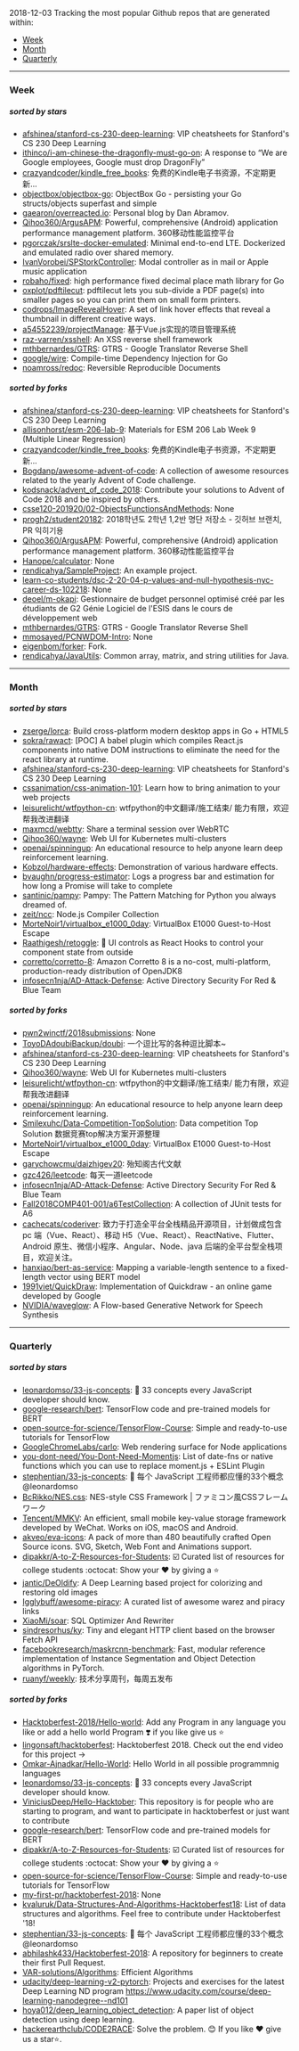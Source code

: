2018-12-03
Tracking the most popular Github repos that are generated within: 
* [Week](https://github.com/polebug/github_trending_spider/blob/master/2018-12-03.md#week)
* [Month](https://github.com/polebug/github_trending_spider/blob/master/2018-12-03.md#month)
* [Quarterly](https://github.com/polebug/github_trending_spider/blob/master/2018-12-03.md#quarterly)
--- 
### Week 
##### sorted by stars 
* [afshinea/stanford-cs-230-deep-learning](https://github.com/afshinea/stanford-cs-230-deep-learning): VIP cheatsheets for Stanford's CS 230 Deep Learning
* [ithinco/i-am-chinese-the-dragonfly-must-go-on](https://github.com/ithinco/i-am-chinese-the-dragonfly-must-go-on): A response to “We are Google employees, Google must drop DragonFly” 
* [crazyandcoder/kindle_free_books](https://github.com/crazyandcoder/kindle_free_books): 免费的Kindle电子书资源，不定期更新...
* [objectbox/objectbox-go](https://github.com/objectbox/objectbox-go): ObjectBox Go - persisting your Go structs/objects superfast and simple
* [gaearon/overreacted.io](https://github.com/gaearon/overreacted.io): Personal blog by Dan Abramov.
* [Qihoo360/ArgusAPM](https://github.com/Qihoo360/ArgusAPM): Powerful, comprehensive (Android) application performance management platform. 360移动性能监控平台
* [pgorczak/srslte-docker-emulated](https://github.com/pgorczak/srslte-docker-emulated): Minimal end-to-end LTE. Dockerized and emulated radio over shared memory.
* [IvanVorobei/SPStorkController](https://github.com/IvanVorobei/SPStorkController): Modal controller as in mail or Apple music application
* [robaho/fixed](https://github.com/robaho/fixed): high performance fixed decimal place math library for Go
* [oxplot/pdftilecut](https://github.com/oxplot/pdftilecut): pdftilecut lets you sub-divide a PDF page(s) into smaller pages so you can print them on small form printers.
* [codrops/ImageRevealHover](https://github.com/codrops/ImageRevealHover): A set of link hover effects that reveal a thumbnail in different creative ways. 
* [a54552239/projectManage](https://github.com/a54552239/projectManage): 基于Vue.js实现的项目管理系统
* [raz-varren/xsshell](https://github.com/raz-varren/xsshell): An XSS reverse shell framework
* [mthbernardes/GTRS](https://github.com/mthbernardes/GTRS): GTRS - Google Translator Reverse Shell
* [google/wire](https://github.com/google/wire): Compile-time Dependency Injection for Go
* [noamross/redoc](https://github.com/noamross/redoc): Reversible Reproducible Documents
##### sorted by forks 
* [afshinea/stanford-cs-230-deep-learning](https://github.com/afshinea/stanford-cs-230-deep-learning): VIP cheatsheets for Stanford's CS 230 Deep Learning
* [allisonhorst/esm-206-lab-9](https://github.com/allisonhorst/esm-206-lab-9): Materials for ESM 206 Lab Week 9 (Multiple Linear Regression)
* [crazyandcoder/kindle_free_books](https://github.com/crazyandcoder/kindle_free_books): 免费的Kindle电子书资源，不定期更新...
* [Bogdanp/awesome-advent-of-code](https://github.com/Bogdanp/awesome-advent-of-code): A collection of awesome resources related to the yearly Advent of Code challenge.
* [kodsnack/advent_of_code_2018](https://github.com/kodsnack/advent_of_code_2018): Contribute your solutions to Advent of Code 2018 and be inspired by others.
* [csse120-201920/02-ObjectsFunctionsAndMethods](https://github.com/csse120-201920/02-ObjectsFunctionsAndMethods): None
* [progh2/student20182](https://github.com/progh2/student20182): 2018학년도 2학년 1,2반 명단 저장소 - 깃허브 브랜치, PR 익히기용
* [Qihoo360/ArgusAPM](https://github.com/Qihoo360/ArgusAPM): Powerful, comprehensive (Android) application performance management platform. 360移动性能监控平台
* [Hanope/calculator](https://github.com/Hanope/calculator): None
* [rendicahya/SampleProject](https://github.com/rendicahya/SampleProject): An example project.
* [learn-co-students/dsc-2-20-04-p-values-and-null-hypothesis-nyc-career-ds-102218](https://github.com/learn-co-students/dsc-2-20-04-p-values-and-null-hypothesis-nyc-career-ds-102218): None
* [deoel/m-okapi](https://github.com/deoel/m-okapi): Gestionnaire de budget personnel optimisé créé par les étudiants de G2 Génie Logiciel de l'ESIS dans le cours de développement web
* [mthbernardes/GTRS](https://github.com/mthbernardes/GTRS): GTRS - Google Translator Reverse Shell
* [mmosayed/PCNWDOM-Intro](https://github.com/mmosayed/PCNWDOM-Intro): None
* [eigenbom/forker](https://github.com/eigenbom/forker): Fork.
* [rendicahya/JavaUtils](https://github.com/rendicahya/JavaUtils): Common array, matrix, and string utilities for Java.
--- 
### Month 
##### sorted by stars 
* [zserge/lorca](https://github.com/zserge/lorca): Build cross-platform modern desktop apps in Go + HTML5
* [sokra/rawact](https://github.com/sokra/rawact): [POC] A babel plugin which compiles React.js components into native DOM instructions to eliminate the need for the react library at runtime.
* [afshinea/stanford-cs-230-deep-learning](https://github.com/afshinea/stanford-cs-230-deep-learning): VIP cheatsheets for Stanford's CS 230 Deep Learning
* [cssanimation/css-animation-101](https://github.com/cssanimation/css-animation-101): Learn how to bring animation to your web projects
* [leisurelicht/wtfpython-cn](https://github.com/leisurelicht/wtfpython-cn): wtfpython的中文翻译/施工结束/ 能力有限，欢迎帮我改进翻译
* [maxmcd/webtty](https://github.com/maxmcd/webtty): Share a terminal session over WebRTC
* [Qihoo360/wayne](https://github.com/Qihoo360/wayne): Web UI for Kubernetes multi-clusters
* [openai/spinningup](https://github.com/openai/spinningup): An educational resource to help anyone learn deep reinforcement learning.
* [Kobzol/hardware-effects](https://github.com/Kobzol/hardware-effects): Demonstration of various hardware effects.
* [bvaughn/progress-estimator](https://github.com/bvaughn/progress-estimator): Logs a progress bar and estimation for how long a Promise will take to complete
* [santinic/pampy](https://github.com/santinic/pampy): Pampy: The Pattern Matching for Python you always dreamed of.
* [zeit/ncc](https://github.com/zeit/ncc): Node.js Compiler Collection
* [MorteNoir1/virtualbox_e1000_0day](https://github.com/MorteNoir1/virtualbox_e1000_0day): VirtualBox E1000 Guest-to-Host Escape
* [Raathigesh/retoggle](https://github.com/Raathigesh/retoggle): 🎨 UI controls as React Hooks to control your component state from outside
* [corretto/corretto-8](https://github.com/corretto/corretto-8): Amazon Corretto 8 is a no-cost, multi-platform, production-ready distribution of OpenJDK8
* [infosecn1nja/AD-Attack-Defense](https://github.com/infosecn1nja/AD-Attack-Defense): Active Directory Security For Red & Blue Team
##### sorted by forks 
* [pwn2winctf/2018submissions](https://github.com/pwn2winctf/2018submissions): None
* [ToyoDAdoubiBackup/doubi](https://github.com/ToyoDAdoubiBackup/doubi): 一个逗比写的各种逗比脚本~
* [afshinea/stanford-cs-230-deep-learning](https://github.com/afshinea/stanford-cs-230-deep-learning): VIP cheatsheets for Stanford's CS 230 Deep Learning
* [Qihoo360/wayne](https://github.com/Qihoo360/wayne): Web UI for Kubernetes multi-clusters
* [leisurelicht/wtfpython-cn](https://github.com/leisurelicht/wtfpython-cn): wtfpython的中文翻译/施工结束/ 能力有限，欢迎帮我改进翻译
* [openai/spinningup](https://github.com/openai/spinningup): An educational resource to help anyone learn deep reinforcement learning.
* [Smilexuhc/Data-Competition-TopSolution](https://github.com/Smilexuhc/Data-Competition-TopSolution): Data competition Top Solution 数据竞赛top解决方案开源整理
* [MorteNoir1/virtualbox_e1000_0day](https://github.com/MorteNoir1/virtualbox_e1000_0day): VirtualBox E1000 Guest-to-Host Escape
* [garychowcmu/daizhigev20](https://github.com/garychowcmu/daizhigev20): 殆知阁古代文献
* [gzc426/leetcode](https://github.com/gzc426/leetcode): 每天一道leetcode
* [infosecn1nja/AD-Attack-Defense](https://github.com/infosecn1nja/AD-Attack-Defense): Active Directory Security For Red & Blue Team
* [Fall2018COMP401-001/a6TestCollection](https://github.com/Fall2018COMP401-001/a6TestCollection): A collection of JUnit tests for A6
* [cachecats/coderiver](https://github.com/cachecats/coderiver):  致力于打造全平台全栈精品开源项目，计划做成包含  pc 端（Vue、React）、移动 H5（Vue、React）、ReactNative、Flutter、Android 原生、微信小程序、Angular、Node、java 后端的全平台型全栈项目，欢迎关注。
* [hanxiao/bert-as-service](https://github.com/hanxiao/bert-as-service): Mapping a variable-length sentence to a fixed-length vector using BERT model
* [1991viet/QuickDraw](https://github.com/1991viet/QuickDraw): Implementation of Quickdraw - an online game developed by Google
* [NVIDIA/waveglow](https://github.com/NVIDIA/waveglow): A Flow-based Generative Network for Speech Synthesis
--- 
### Quarterly 
##### sorted by stars 
* [leonardomso/33-js-concepts](https://github.com/leonardomso/33-js-concepts): 📜 33 concepts every JavaScript developer should know.
* [google-research/bert](https://github.com/google-research/bert): TensorFlow code and pre-trained models for BERT
* [open-source-for-science/TensorFlow-Course](https://github.com/open-source-for-science/TensorFlow-Course): Simple and ready-to-use tutorials for TensorFlow 
* [GoogleChromeLabs/carlo](https://github.com/GoogleChromeLabs/carlo): Web rendering surface for Node applications
* [you-dont-need/You-Dont-Need-Momentjs](https://github.com/you-dont-need/You-Dont-Need-Momentjs): List of date-fns or native functions which you can use to replace moment.js + ESLint Plugin 
* [stephentian/33-js-concepts](https://github.com/stephentian/33-js-concepts): :scroll: 每个 JavaScript 工程师都应懂的33个概念 @leonardomso
* [BcRikko/NES.css](https://github.com/BcRikko/NES.css): NES-style CSS Framework | ファミコン風CSSフレームワーク
* [Tencent/MMKV](https://github.com/Tencent/MMKV): An efficient, small mobile key-value storage framework developed by WeChat. Works on iOS, macOS and Android.
* [akveo/eva-icons](https://github.com/akveo/eva-icons): A pack of more than 480 beautifully crafted Open Source icons. SVG, Sketch, Web Font and Animations support.
* [dipakkr/A-to-Z-Resources-for-Students](https://github.com/dipakkr/A-to-Z-Resources-for-Students): :ballot_box_with_check: Curated list of resources for college students :octocat: Show your :heart: by giving a :star:
* [jantic/DeOldify](https://github.com/jantic/DeOldify): A Deep Learning based project for colorizing and restoring old images
* [Igglybuff/awesome-piracy](https://github.com/Igglybuff/awesome-piracy): A curated list of awesome warez and piracy links
* [XiaoMi/soar](https://github.com/XiaoMi/soar): SQL Optimizer And Rewriter
* [sindresorhus/ky](https://github.com/sindresorhus/ky): Tiny and elegant HTTP client based on the browser Fetch API
* [facebookresearch/maskrcnn-benchmark](https://github.com/facebookresearch/maskrcnn-benchmark): Fast, modular reference implementation of Instance Segmentation and Object Detection algorithms in PyTorch.
* [ruanyf/weekly](https://github.com/ruanyf/weekly): 技术分享周刊，每周五发布
##### sorted by forks 
* [Hacktoberfest-2018/Hello-world](https://github.com/Hacktoberfest-2018/Hello-world): Add any  Program in any language you like or add a hello world Program ❣️ if you like give us :star:
* [lingonsaft/hacktoberfest](https://github.com/lingonsaft/hacktoberfest): Hacktoberfest 2018. Check out the end video for this project ->
* [Omkar-Ajnadkar/Hello-World](https://github.com/Omkar-Ajnadkar/Hello-World): Hello World in all possible programmnig languages
* [leonardomso/33-js-concepts](https://github.com/leonardomso/33-js-concepts): 📜 33 concepts every JavaScript developer should know.
* [ViniciusDeep/Hello-Hacktober](https://github.com/ViniciusDeep/Hello-Hacktober):  This repository is for people who are starting to program, and want to participate in hacktoberfest  or just want to contribute
* [google-research/bert](https://github.com/google-research/bert): TensorFlow code and pre-trained models for BERT
* [dipakkr/A-to-Z-Resources-for-Students](https://github.com/dipakkr/A-to-Z-Resources-for-Students): :ballot_box_with_check: Curated list of resources for college students :octocat: Show your :heart: by giving a :star:
* [open-source-for-science/TensorFlow-Course](https://github.com/open-source-for-science/TensorFlow-Course): Simple and ready-to-use tutorials for TensorFlow 
* [my-first-pr/hacktoberfest-2018](https://github.com/my-first-pr/hacktoberfest-2018): None
* [kvaluruk/Data-Structures-And-Algorithms-Hacktoberfest18](https://github.com/kvaluruk/Data-Structures-And-Algorithms-Hacktoberfest18): List of data structures and algorithms. Feel free to contribute under Hacktoberfest '18!
* [stephentian/33-js-concepts](https://github.com/stephentian/33-js-concepts): :scroll: 每个 JavaScript 工程师都应懂的33个概念 @leonardomso
* [abhilashk433/Hacktoberfest-2018](https://github.com/abhilashk433/Hacktoberfest-2018): A repository for beginners to create their first Pull Request. 
* [VAR-solutions/Algorithms](https://github.com/VAR-solutions/Algorithms): Efficient Algorithms
* [udacity/deep-learning-v2-pytorch](https://github.com/udacity/deep-learning-v2-pytorch): Projects and exercises for the latest Deep Learning ND program https://www.udacity.com/course/deep-learning-nanodegree--nd101
* [hoya012/deep_learning_object_detection](https://github.com/hoya012/deep_learning_object_detection): A paper list of object detection using deep learning.
* [hackerearthclub/CODE2RACE](https://github.com/hackerearthclub/CODE2RACE):  Solve the problem. 😊 If you like ❤ give us a star⭐.
